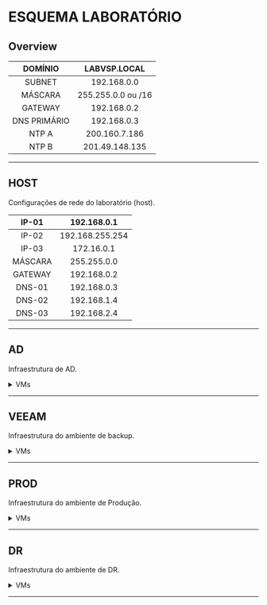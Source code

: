 # ESQUEMA LABORATÓRIO

## Overview

<center>

| DOMÍNIO | LABVSP.LOCAL|
| :---: | :---: |
| SUBNET | 192.168.0.0 |
| MÁSCARA | 255.255.0.0 ou /16 |
| GATEWAY | 192.168.0.2 |
| DNS PRIMÁRIO | 192.168.0.3|
| NTP A | 200.160.7.186 |
| NTP B | 201.49.148.135 |

</center>

---
## HOST
Configurações de rede do laboratório (host).

<center>

| IP-01 | 192.168.0.1 |
| :---: | :---: |
| IP-02 | 192.168.255.254 |
| IP-03 | 172.16.0.1 |
| MÁSCARA | 255.255.0.0|
| GATEWAY | 192.168.0.2 |
| DNS-01 | 192.168.0.3|
| DNS-02 | 192.168.1.4|
| DNS-03 | 192.168.2.4|

</center>

---

## AD
Infraestrutura de AD.

<details>
<summary>VMs</summary>

O ambiente é composto por 3 ADs, sendo o AD primário uma VM diretamente no host, e um AD secundário em cada ambiente, um no ambiente de PROD, e, outro no ambiente de DR.

<details>
<summary>AD01</summary>

AD01 se constitui do AD primário, englobando todo o ambiente.

<center>

| HOSTNAME | AD01 |
| :---: | :---: |
| USUÁRIO | Administrator |
| SENHA | zaq1@WSX |
| SO | WINDOWS SERVER 2019 |
| IP | 192.168.0.3 |
| MÁSCARA | 255.255.0.0|
| GATEWAY | 192.168.0.2 |
| DNS-01 | 192.168.0.3|
| DNS-02 | 192.168.0.2|
| RAM | 2GB |
| vCPU | 1 |
| CORES | 2 |
| DISK | 16GB |
| FQDN | ad01.labvsp.local |

</center>

</details>

---

<details>
<summary>AD02-PROD</summary>

AD02-PROD se constitui do AD secundário localizado no ambiente de PROD.

<center>

| HOSTNAME | AD02 |
| :---: | :---: |
| USUÁRIO | administrator |
| SENHA | zaq1@WSX |
| SO | WINDOWS SERVER 2019 |
| IP-01 | 192.168.1.4 |
| IP-02 | 172.16.1.4 |
| MÁSCARA | 255.255.0.0|
| GATEWAY | 192.168.0.2 |
| DNS-01 | 192.168.1.4|
| DNS-02 | 192.168.0.3|
| RAM | 2GB |
| vCPU | 1 |
| CORES | 2 |
| DISK | 16GB |
| FQDN | ad02.prod.labvsp.local |
| AMBIENTE | PROD |
| HOST | esxi02.prod.labvsp.local |
| DATASTORE | LUN-iSCSI-01 |

</center>

</details>

---

<details>
<summary>AD02-DR</summary>

AD02-DR se constitui do AD secundário localizado no ambiente de DR.

<center>

| HOSTNAME | AD02 |
| :---: | :---: |
| USUÁRIO | administrator |
| SENHA | zaq1@WSX |
| SO | WINDOWS SERVER 2019 |
| IP-01 | 192.168.2.4 |
| IP-02 | 172.16.2.4 |
| MÁSCARA | 255.255.0.0|
| GATEWAY | 192.168.0.2 |
| DNS-01 | 192.168.2.4|
| DNS-02 | 192.168.0.3|
| RAM | 2GB |
| vCPU | 1 |
| CORES | 2 |
| DISK | 16GB |
| FQDN | ad02.dr.labvsp.local |
| AMBIENTE | DR |
| HOST | esxi01.dr.labvsp.local |
| DATASTORE | LUN-iSCSI-01 |

</center>

</details>

---

</details>

---

## VEEAM
Infraestrutura do ambiente de backup.

<details>
<summary>VMs</summary>
O ambiente é composto por 4 vms, sendo:

* 1 Windows Server 2019 - Servidor principal;
* 4 Ubuntu Server  20.04 LTS - Proxys do Veeam.


<details>
<summary>SRV-VEEAM</summary>

<center>

| HOSTNAME | SRV-VEEAM |
| :---: | :---: |
| USUÁRIO | Administrator |
| SENHA | zaq1@WSX |
| SO | WINDOWS SERVER 2019 |
| IP | 192.168.0.10 |
| MÁSCARA | 255.255.0.0|
| GATEWAY | 192.168.0.2 |
| DNS-01 | 192.168.0.3|
| DNS-02 | 192.168.0.2|
| RAM | 8GB |
| vCPU | 1 |
| CORES | 4 |
| DISK-01 | 64GB |
| DISK-02 | 256GB |
| FQDN | srv-veeam.labvsp.local |

</center>

</details>

---

<details>
<summary>PROXY01</summary>

<center>

| HOSTNAME | PROXY01 |
| :---: | :---: |
| USUÁRIO | administrator |
| USUÁRIO | root |
| SENHA | zaq1@WSX |
| SO | UBUNTU SERVER 20.04 LTS |
| IP | 192.168.0.11 |
| MÁSCARA | 255.255.0.0|
| GATEWAY | 192.168.0.2 |
| DNS-01 | 192.168.0.3|
| DNS-02 | 192.168.0.2|
| RAM | 4GB |
| vCPU | 1 |
| CORES | 2 |
| DISK | 16GB |
| FQDN | proxy01.labvsp.local |

</center>

</details>

---

<details>
<summary>PROXY02</summary>

<center>

| HOSTNAME | PROXY02 |
| :---: | :---: |
| USUÁRIO | administrator |
| USUÁRIO | root |
| SENHA | zaq1@WSX |
| SO | UBUNTU SERVER 20.04 LTS |
| IP | 192.168.0.12 |
| MÁSCARA | 255.255.0.0|
| GATEWAY | 192.168.0.2 |
| DNS-01 | 192.168.0.3|
| DNS-02 | 192.168.0.2|
| RAM | 4GB |
| vCPU | 1 |
| CORES | 2 |
| DISK | 16GB |
| FQDN | proxy02.labvsp.local |

</center>

</details>

---

<details>
<summary>PROXY-PROD</summary>

<center>

| HOSTNAME | PROXY-PROD |
| :---: | :---: |
| USUÁRIO | administrator |
| USUÁRIO | root |
| SENHA | zaq1@WSX |
| SO | UBUNTU SERVER 20.04 LTS |
| IP | 192.168.1.30 |
| MÁSCARA | 255.255.0.0|
| GATEWAY | 192.168.0.2 |
| DNS-01 | 192.168.0.3|
| DNS-02 | 192.168.0.2|
| RAM | 4GB |
| vCPU | 1 |
| CORES | 2 |
| DISK | 16GB |
| FQDN | proxy.prod.labvsp.local |
| AMBIENTE | PROD |
| HOST | esxi03.prod.labvsp.local |
| DATASTORE | LUN-iSCSI-02 |

</center>

</details>

---

<details>
<summary>PROXY-DR</summary>

<center>

| HOSTNAME | PROXY-DR |
| :---: | :---: |
| USUÁRIO | administrator |
| USUÁRIO | root |
| SENHA | zaq1@WSX |
| SO | UBUNTU SERVER 20.04 LTS |
| IP | 192.168.2.30 |
| MÁSCARA | 255.255.0.0|
| GATEWAY | 192.168.0.2 |
| DNS-01 | 192.168.0.3|
| DNS-02 | 192.168.0.2|
| RAM | 4GB |
| vCPU | 1 |
| CORES | 2 |
| DISK | 16GB |
| FQDN | proxy.dr.labvsp.local |
| AMBIENTE | DR |
| HOST | esxi02.dr.labvsp.local |
| DATASTORE | LUN-iSCSI-02 |

</center>

</details>

---

</details>

---

## PROD
Infraestrutura do ambiente de Produção.

<details>
<summary>VMs</summary>
O ambiente é composto por 5 vms, sendo:

* 3 vSPHERE ESXi 6.5 - Hosts ESXi;
* 1 vCenter Server 6.5 - Gerenciador dos ambiente;
* 1 VSA 2014 - Storage da HP.

---

<details>
<summary>OVERVIEW</summary>

<center>

| IP | FQDN |
| :---: | :---: |
| 192.168.1.10 | vcenter.prod.labvsp.local |
| 192.168.1.11 | esxi01.prod.labvsp.local |
| 192.168.1.12 | esxi02.prod.labvsp.local |
| 192.168.1.13 | esxi03.prod.labvsp.local |
| 192.168.1.21 | vsa.prod.labvsp.local |

</center>

</details>

---

<details>
<summary>ESXi01</summary>

<center>

| HOSTNAME | esxi01 |
| :---: | :---: |
| USUÁRIO | root |
| SENHA | zaq1@WSX |
| SO | vSPHERE ESXi 6.5 |
| IP | 192.168.1.11 |
| MÁSCARA | 255.255.0.0|
| GATEWAY | 192.168.0.2 |
| DNS-01 | 192.168.0.3|
| DNS-02 | 192.168.1.4|
| SUFIXO DNS | prod.labvsp.local |
| RAM | 16GB |
| vCPU | 2 |
| CORES | 3 |
| DISK | 10GB |
| ADAPTADORES DE REDE | 8 |
| iSCSI | iqn.1998-01.com.vmware:esxi01-2b374409 |
| FQDN | esxi01.prod.labvsp.local |

</center>

### Configuração dos Virutal Swithces:
* **vSwitch0**:
    * Adaptadores:
        * vmnic 0;
        * vmnic 1.
    * Networking:
        * **Management Network**:
            * Tipo: VMKernel;
            * IP: 192.168.1.11;
            * Adaptadores:
                * vmnic 0;
                * vmnic 1.
        * **vMotion**:
            * Tipo: VMKernel;
            * IP: 192.168.111.1;
            * Adaptadores:
                * vmnic 0;
                * vmnic 1;
* **vSwitch1**:
    * Adaptadores:
        * vmnic 2;
        * vmnic 3.
    * Networking:
        * **PROD**:
            * Tipo: VM Port Group;
            * Adaptadores:
                * vmnic 2;
                * vmnic 3.
* **vSwitch2**:
    * Adaptadores:
        * vmnic 4;
        * vmnic 5.
    * Networking:
        * **FT**:
            * Tipo: VMKernel;
            * IP: 192.168.121.1
            * Adaptadores:
                * vmnic 4;
                * vmnic 5.
* **vSwitch3**:
    * Adaptadores:
        * vmnic 6;
        * vmnic 7.
    * Networking:
        * **iSCSI-PORT-A**:
            * Tipo: VMKernel;
            * IP: 172.16.111.1
            * Adaptadores:
                * vmnic 6.
        * **iSCSI-PORT-B**:
            * Tipo: VMKernel;
            * IP: 172.16.111.2;
            * Adaptadores:
                * vmnic 7;

</details>

---

<details>
<summary>ESXi02</summary>

<center>

| HOSTNAME | esxi02 |
| :---: | :---: |
| USUÁRIO | root |
| SENHA | zaq1@WSX |
| SO | vSPHERE ESXi 6.5 |
| IP | 192.168.1.12 |
| MÁSCARA | 255.255.0.0|
| GATEWAY | 192.168.0.2 |
| DNS-01 | 192.168.0.3|
| DNS-02 | 192.168.1.4|
| SUFIXO DNS | prod.labvsp.local |
| RAM | 16GB |
| vCPU | 2 |
| CORES | 3 |
| DISK | 10GB |
| ADAPTADORES DE REDE | 8 |
| iSCSI | iqn.1998-01.com.vmware:esxi02-6cb32662 |
| FQDN | esxi02.prod.labvsp.local |

</center>

### Configuração dos Virutal Swithces:
* **vSwitch0**:
    * Adaptadores:
        * vmnic 0;
        * vmnic 1.
    * Networking:
        * **Management Network**:
            * Tipo: VMKernel;
            * IP: 192.168.1.12;
            * Adaptadores:
                * vmnic 0;
                * vmnic 1.
        * **vMotion**:
            * Tipo: VMKernel;
            * IP: 192.168.112.1;
            * Adaptadores:
                * vmnic 0;
                * vmnic 1;
* **vSwitch1**:
    * Adaptadores:
        * vmnic 2;
        * vmnic 3.
    * Networking:
        * **PROD**:
            * Tipo: VM Port Group;
            * Adaptadores:
                * vmnic 2;
                * vmnic 3.
* **vSwitch2**:
    * Adaptadores:
        * vmnic 4;
        * vmnic 5.
    * Networking:
        * **FT**:
            * Tipo: VMKernel;
            * IP: 192.168.122.1
            * Adaptadores:
                * vmnic 4;
                * vmnic 5.
* **vSwitch3**:
    * Adaptadores:
        * vmnic 6;
        * vmnic 7.
    * Networking:
        * **iSCSI-PORT-A**:
            * Tipo: VMKernel;
            * IP: 172.16.112.1
            * Adaptadores:
                * vmnic 6.
        * **iSCSI-PORT-B**:
            * Tipo: VMKernel;
            * IP: 172.16.112.2;
            * Adaptadores:
                * vmnic 7;

</details>

---

<details>
<summary>ESXi03</summary>

<center>

| HOSTNAME | esxi03 |
| :---: | :---: |
| USUÁRIO | root |
| SENHA | zaq1@WSX |
| SO | vSPHERE ESXi 6.5 |
| IP | 192.168.1.13 |
| MÁSCARA | 255.255.0.0|
| GATEWAY | 192.168.0.2 |
| DNS-01 | 192.168.0.3|
| DNS-02 | 192.168.1.4|
| SUFIXO DNS | prod.labvsp.local |
| RAM | 16GB |
| vCPU | 2 |
| CORES | 3 |
| DISK | 10GB |
| ADAPTADORES DE REDE | 8 |
| iSCSI | iqn.1998-01.com.vmware:esxi03-5ae6058b |
| FQDN | esxi03.prod.labvsp.local |

</center>

### Configuração dos Virutal Swithces:
* **vSwitch0**:
    * Adaptadores:
        * vmnic 0;
        * vmnic 1.
    * Networking:
        * **Management Network**:
            * Tipo: VMKernel;
            * IP: 192.168.1.13;
            * Adaptadores:
                * vmnic 0;
                * vmnic 1.
        * **vMotion**:
            * Tipo: VMKernel;
            * IP: 192.168.113.1;
            * Adaptadores:
                * vmnic 0;
                * vmnic 1;
* **vSwitch1**:
    * Adaptadores:
        * vmnic 2;
        * vmnic 3.
    * Networking:
        * **PROD**:
            * Tipo: VM Port Group;
            * Adaptadores:
                * vmnic 2;
                * vmnic 3.
* **vSwitch2**:
    * Adaptadores:
        * vmnic 4;
        * vmnic 5.
    * Networking:
        * **FT**:
            * Tipo: VMKernel;
            * IP: 192.168.131.1
            * Adaptadores:
                * vmnic 4;
                * vmnic 5.
* **vSwitch3**:
    * Adaptadores:
        * vmnic 6;
        * vmnic 7.
    * Networking:
        * **iSCSI-PORT-A**:
            * Tipo: VMKernel;
            * IP: 172.16.113.1
            * Adaptadores:
                * vmnic 6.
        * **iSCSI-PORT-B**:
            * Tipo: VMKernel;
            * IP: 172.16.113.2;
            * Adaptadores:
                * vmnic 7;

</details>

---

<details>
<summary>vCenter</summary>

<center>

| HOSTNAME | vcenter |
| :---: | :---: |
| USUÁRIO | root |
| USUÁRIO | administrator@vsphere.local |
| SENHA | zaq1@WSX |
| SO | vCenter Server 6.5 |
| IP | 192.168.1.10 |
| MÁSCARA | 16 |
| GATEWAY | 192.168.0.2 |
| DNS-01 | 192.168.0.3|
| DNS-02 | 192.168.1.4|
| SUFIXO DNS | prod.labvsp.local |
| RAM | 10GB |
| vCPU | 2 |
| CORES | 1 |
| DISK | 250GB |
| ADAPTADORES DE REDE | 1 |
| FQDN | vcenter.prod.labvsp.local |

</center>

</details>

---

<details>
<summary>VSA</summary>

<center>

| HOSTNAME | vsa |
| :---: | :---: |
| USUÁRIO | admin |
| SENHA | zaq1@WSX |
| SO | VSA 2014 |
| IP | 192.168.1.21 |
| IP | 172.16.1.21 |
| VIP | 172.16.1.20 |
| MÁSCARA | 255.255.0.0 |
| GATEWAY | 192.168.0.2 |
| SUFIXO DNS | prod.labvsp.local |
| RAM | 4GB |
| vCPU | 1 |
| CORES | 2 |
| DISK-01 | 32GB |
| DISK-01 | 520GB |
| ADAPTADORES DE REDE | 2 |
| FQDN | vsa.prod.labvsp.local |

</center>

</details>

---

</details>

---

## DR
Infraestrutura do ambiente de DR.

<details>
<summary>VMs</summary>
O ambiente é composto por 4 vms, sendo:

* 2 vSPHERE ESXi 6.5 - Hosts ESXi;
* 1 vCenter Server 6.5 - Gerenciador dos ambiente;
* 1 VSA 2014 - Storage da HP.

---

<details>
<summary>OVERVIEW</summary>

<center>

| IP | FQDN |
| :---: | :---: |
| 192.168.2.10 | vcenter.dr.labvsp.local |
| 192.168.2.11 | esxi01.dr.labvsp.local |
| 192.168.2.12 | esxi02.dr.labvsp.local |
| 192.168.2.21 | vsa.dr.labvsp.local |

</center>

</details>

---

<details>
<summary>ESXi01</summary>

<center>

| HOSTNAME | esxi01 |
| :---: | :---: |
| USUÁRIO | root |
| SENHA | zaq1@WSX |
| SO | vSPHERE ESXi 6.5 |
| IP | 192.168.2.11 |
| MÁSCARA | 255.255.0.0|
| GATEWAY | 192.168.0.2 |
| DNS-01 | 192.168.0.3|
| DNS-02 | 192.168.2.4|
| SUFIXO DNS | dr.labvsp.local |
| RAM | 16GB |
| vCPU | 2 |
| CORES | 3 |
| DISK | 10GB |
| ADAPTADORES DE REDE | 8 |
| iSCSI | ?? |
| FQDN | esxi01.dr.labvsp.local |

</center>

### Configuração dos Virutal Swithces:
* **vSwitch0**:
    * Adaptadores:
        * vmnic 0;
        * vmnic 1.
    * Networking:
        * **Management Network**:
            * Tipo: VMKernel;
            * IP: 192.168.2.11;
            * Adaptadores:
                * vmnic 0;
                * vmnic 1.
        * **vMotion**:
            * Tipo: VMKernel;
            * IP: 192.168.211.2;
            * Adaptadores:
                * vmnic 0;
                * vmnic 1;
* **vSwitch1**:
    * Adaptadores:
        * vmnic 2;
        * vmnic 3.
    * Networking:
        * **PROD**:
            * Tipo: VM Port Group;
            * Adaptadores:
                * vmnic 2;
                * vmnic 3.
* **vSwitch2**:
    * Adaptadores:
        * vmnic 4;
        * vmnic 5.
    * Networking:
        * **FT**:
            * Tipo: VMKernel;
            * IP: 192.168.221.2
            * Adaptadores:
                * vmnic 4;
                * vmnic 5.
* **vSwitch3**:
    * Adaptadores:
        * vmnic 6;
        * vmnic 7.
    * Networking:
        * **iSCSI-PORT-A**:
            * Tipo: VMKernel;
            * IP: 172.16.211.1
            * Adaptadores:
                * vmnic 6.
        * **iSCSI-PORT-B**:
            * Tipo: VMKernel;
            * IP: 172.16.211.2;
            * Adaptadores:
                * vmnic 7;

</details>

---

<details>
<summary>ESXi02</summary>

<center>

| HOSTNAME | esxi02 |
| :---: | :---: |
| USUÁRIO | root |
| SENHA | zaq1@WSX |
| SO | vSPHERE ESXi 6.5 |
| IP | 192.168.2.12 |
| MÁSCARA | 255.255.0.0|
| GATEWAY | 192.168.0.2 |
| DNS-01 | 192.168.0.3|
| DNS-02 | 192.168.2.4|
| SUFIXO DNS | dr.labvsp.local |
| RAM | 16GB |
| vCPU | 2 |
| CORES | 3 |
| DISK | 10GB |
| ADAPTADORES DE REDE | 8 |
| iSCSI | ?? |
| FQDN | esxi02.dr.labvsp.local |

</center>

### Configuração dos Virutal Swithces:
* **vSwitch0**:
    * Adaptadores:
        * vmnic 0;
        * vmnic 1.
    * Networking:
        * **Management Network**:
            * Tipo: VMKernel;
            * IP: 192.168.1.12;
            * Adaptadores:
                * vmnic 0;
                * vmnic 1.
        * **vMotion**:
            * Tipo: VMKernel;
            * IP: 192.168.212.2;
            * Adaptadores:
                * vmnic 0;
                * vmnic 1;
* **vSwitch1**:
    * Adaptadores:
        * vmnic 2;
        * vmnic 3.
    * Networking:
        * **PROD**:
            * Tipo: VM Port Group;
            * Adaptadores:
                * vmnic 2;
                * vmnic 3.
* **vSwitch2**:
    * Adaptadores:
        * vmnic 4;
        * vmnic 5.
    * Networking:
        * **FT**:
            * Tipo: VMKernel;
            * IP: 192.168.222.2
            * Adaptadores:
                * vmnic 4;
                * vmnic 5.
* **vSwitch3**:
    * Adaptadores:
        * vmnic 6;
        * vmnic 7.
    * Networking:
        * **iSCSI-PORT-A**:
            * Tipo: VMKernel;
            * IP: 172.16.212.1
            * Adaptadores:
                * vmnic 6.
        * **iSCSI-PORT-B**:
            * Tipo: VMKernel;
            * IP: 172.16.212.2;
            * Adaptadores:
                * vmnic 7;

</details>

---

<details>
<summary>vCenter</summary>

<center>

| HOSTNAME | vcenter |
| :---: | :---: |
| USUÁRIO | root |
| USUÁRIO | administrator@vsphere.local |
| SENHA | zaq1@WSX |
| SO | vCenter Server 6.5 |
| IP | 192.168.2.10 |
| MÁSCARA | 16 |
| GATEWAY | 192.168.0.2 |
| DNS-01 | 192.168.0.3|
| DNS-02 | 192.168.2.4|
| SUFIXO DNS | dr.labvsp.local |
| RAM | 10GB |
| vCPU | 2 |
| CORES | 1 |
| DISK | 250GB |
| ADAPTADORES DE REDE | 1 |
| FQDN | vcenter.dr.labvsp.local |

</center>

</details>

---

<details>
<summary>VSA</summary>

<center>

| HOSTNAME | vsa |
| :---: | :---: |
| USUÁRIO | admin |
| SENHA | zaq1@WSX |
| SO | VSA 2014 |
| IP | 192.168.2.21 |
| IP | 172.16.2.21 |
| VIP | 172.16.2.20 |
| MÁSCARA | 255.255.0.0 |
| GATEWAY | 192.168.0.2 |
| SUFIXO DNS | dr.labvsp.local |
| RAM | 4GB |
| vCPU | 1 |
| CORES | 2 |
| DISK-01 | 32GB |
| DISK-01 | 520GB |
| ADAPTADORES DE REDE | 2 |
| FQDN | vsa.dr.labvsp.local |

</center>

</details>

---

</details>

---

